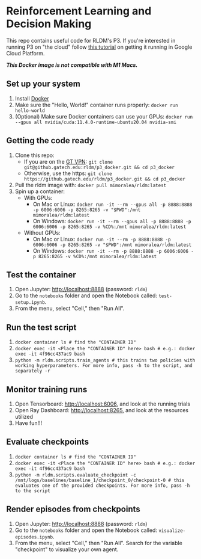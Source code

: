 # Reinforcement Learning and Decision Making

This repo contains useful code for RLDM's P3. If you're interested in running P3 on "the cloud" follow [this tutorial](gcloud_setup.md) on getting it running in Google Cloud Platform.

***This Docker image is not compatible with M1 Macs.***

## Set up your system

  1. Install [Docker](https://docs.docker.com/get-docker/)
  2. Make sure the "Hello, World!" container runs properly:
  `docker run hello-world`
  3. (Optional) Make sure Docker containers can use your GPUs:
  `docker run --gpus all nvidia/cuda:11.4.0-runtime-ubuntu20.04 nvidia-smi`

## Getting the code ready

  1. Clone this repo:
     - If you are on the [GT VPN](https://faq.oit.gatech.edu/content/how-do-i-get-started-campus-vpn): `git clone git@github.gatech.edu:rldm/p3_docker.git && cd p3_docker`
     - Otherwise, use the https: `git clone https://github.gatech.edu/rldm/p3_docker.git && cd p3_docker`
  2. Pull the rldm image with:
  `docker pull mimoralea/rldm:latest`
  3. Spin up a container:
     - With GPUs:
         - On Mac or Linux:
         `docker run -it --rm --gpus all -p 8888:8888 -p 6006:6006 -p 8265:8265 -v "$PWD":/mnt mimoralea/rldm:latest`
         - On Windows:
         `docker run -it --rm --gpus all -p 8888:8888 -p 6006:6006 -p 8265:8265 -v %CD%:/mnt mimoralea/rldm:latest`
     - Without GPUs:
         - On Mac or Linux:
         `docker run -it --rm -p 8888:8888 -p 6006:6006 -p 8265:8265 -v "$PWD":/mnt mimoralea/rldm:latest`
         - On Windows:
         `docker run -it --rm -p 8888:8888 -p 6006:6006 -p 8265:8265 -v %CD%:/mnt mimoralea/rldm:latest`

## Test the container

  1. Open Jupyter: <http://localhost:8888> (password: `rldm`)
  2. Go to the `notebooks` folder and open the Notebook called: `test-setup.ipynb`.
  3. From the menu, select "Cell," then "Run All".

## Run the test script

  1. `docker container ls # find the "CONTAINER ID"`
  2. `docker exec -it <Place the "CONTAINER ID" here> bash # e.g.: docker exec -it 4f96cc437ac9 bash`
  3. `python -m rldm.scripts.train_agents # this trains two policies with working hyperparameters. For more info, pass -h to the script, and separately -r`

## Monitor training runs

  1. Open Tensorboard: <http://localhost:6006>, and look at the running trials
  2. Open Ray Dashboard: <http://localhost:8265>, and look at the resources utilized
  3. Have fun!!!

## Evaluate checkpoints

  1. `docker container ls # find the "CONTAINER ID"`
  2. `docker exec -it <Place the "CONTAINER ID" here> bash # e.g.: docker exec -it 4f96cc437ac9 bash`
  3. `python -m rldm.scripts.evaluate_checkpoint -c /mnt/logs/baselines/baseline_1/checkpoint_0/checkpoint-0 # this evaluates one of the provided checkpoints. For more info, pass -h to the script`

## Render episodes from checkpoints

  1. Open Jupyter: <http://localhost:8888> (password: `rldm`)
  2. Go to the `notebooks` folder and open the Notebook called: `visualize-episodes.ipynb`.
  3. From the menu, select "Cell," then "Run All". Search for the variable "checkpoint" to visualize your own agent.

